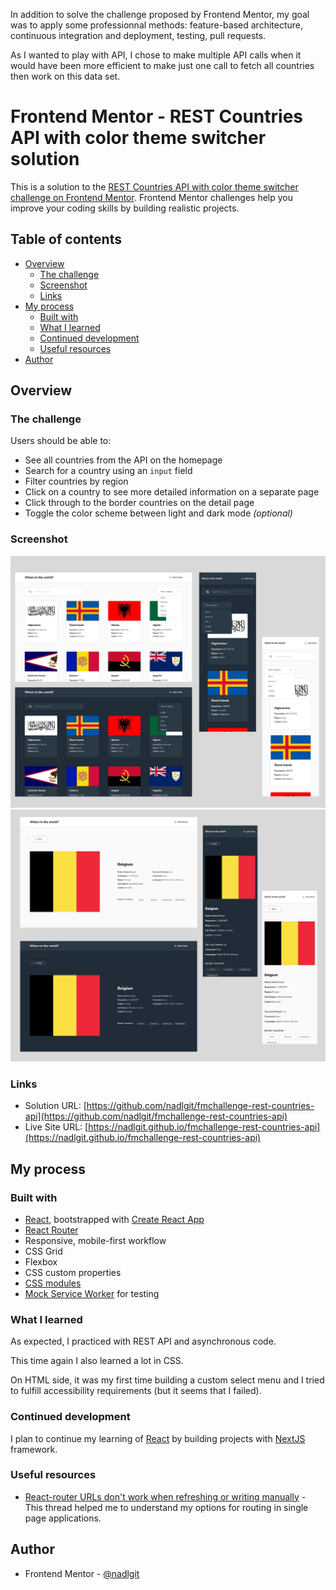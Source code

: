 In addition to solve the challenge proposed by Frontend Mentor, my goal was to apply some professionnal methods: feature-based architecture, continuous integration and deployment, testing, pull requests.

As I wanted to play with API, I chose to make multiple API calls when it would have been more efficient to make just one call to fetch all countries then work on this data set.

# Frontend Mentor - REST Countries API with color theme switcher solution

This is a solution to the [REST Countries API with color theme switcher challenge on Frontend Mentor](https://www.frontendmentor.io/challenges/rest-countries-api-with-color-theme-switcher-5cacc469fec04111f7b848ca). Frontend Mentor challenges help you improve your coding skills by building realistic projects.

## Table of contents

- [Overview](#overview)
  - [The challenge](#the-challenge)
  - [Screenshot](#screenshot)
  - [Links](#links)
- [My process](#my-process)
  - [Built with](#built-with)
  - [What I learned](#what-i-learned)
  - [Continued development](#continued-development)
  - [Useful resources](#useful-resources)
- [Author](#author)

## Overview

### The challenge

Users should be able to:

- See all countries from the API on the homepage
- Search for a country using an `input` field
- Filter countries by region
- Click on a country to see more detailed information on a separate page
- Click through to the border countries on the detail page
- Toggle the color scheme between light and dark mode _(optional)_

### Screenshot

![](./screenshot1.jpg)
![](./screenshot2.jpg)

### Links

- Solution URL: [https://github.com/nadlgit/fmchallenge-rest-countries-api](https://github.com/nadlgit/fmchallenge-rest-countries-api)
- Live Site URL: [https://nadlgit.github.io/fmchallenge-rest-countries-api](https://nadlgit.github.io/fmchallenge-rest-countries-api)

## My process

### Built with

- [React](https://reactjs.org/), bootstrapped with [Create React App](https://github.com/facebook/create-react-app)
- [React Router](https://reactrouter.com/)
- Responsive, mobile-first workflow
- CSS Grid
- Flexbox
- CSS custom properties
- [CSS modules](https://github.com/css-modules/css-modules)
- [Mock Service Worker](https://mswjs.io/) for testing

### What I learned

As expected, I practiced with REST API and asynchronous code.

This time again I also learned a lot in CSS.

On HTML side, it was my first time building a custom select menu and I tried to fulfill accessibility requirements (but it seems that I failed).

### Continued development

I plan to continue my learning of [React](https://reactjs.org/) by building projects with [NextJS](https://nextjs.org/) framework.

### Useful resources

- [React-router URLs don't work when refreshing or writing manually](https://stackoverflow.com/questions/27928372/react-router-urls-dont-work-when-refreshing-or-writing-manually) - This thread helped me to understand my options for routing in single page applications.

## Author

- Frontend Mentor - [@nadlgit](https://www.frontendmentor.io/profile/nadlgit)

